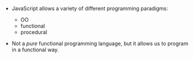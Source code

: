 
- JavaScript allows a variety of different programming paradigms: 
  * OO
  * functional
  * procedural 

- Not a *pure* functional programming language, but it allows us to program in a functional way. 

